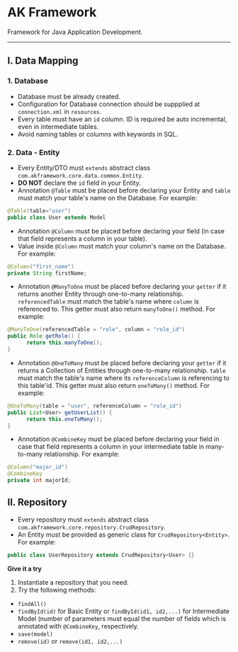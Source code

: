 # AK Framework

Framework for Java Application Development.

****
## I. Data Mapping
### 1. Database
- Database must be already created.
- Configuration for Database connection should be suppplied at ```connection.xml``` in ```resources```.
- Every table must have an ```id``` column. ID is required be auto incremental, even in intermediate tables.
- Avoid naming tables or columns with keywords in SQL.
### 2. Data - Entity
- Every Entity/DTO must ```extends``` abstract class ```com.akframework.core.data.common.Entity```.
- **DO NOT** declare the ```id``` field in your Entity.
- Annotation ```@Table``` must be placed before declaring your Entity and ```table``` must match your table's name on the Database. For example:
```java
@Table(table="user")
public class User extends Model
```
- Annotation ```@Column``` must be placed before declaring your field (in case that field represents a column in your table). 
- Value inside ```@Column``` must match your column's name on the Database. For example:
```java
@Column("first_name")
private String firstName;
```
- Annotation ```@ManyToOne``` must be placed before declaring your ```getter``` if it returns another Entity through one-to-many relationship. ```referencedTable``` must match the table's name where ```column``` is referenced to. This getter must also return ```manyToOne()``` method. For example:
```java
@ManyToOne(referencedTable = "role", column = "role_id")
public Role getRole() {
      return this.manyToOne();
}
```
- Annotation ```@OneToMany``` must be placed before declaring your ```getter``` if it returns a Collection of Entities through one-to-many relationship. ```table``` must match the table's name where its ```referenceColumn``` is referencing to this table'id. This getter must also return ```oneToMany()``` method. For example:
```java
@OneToMany(table = "user", referenceColumn = "role_id")
public List<User> getUserList() {
      return this.oneToMany();
}
```
- Annotation ```@CombineKey```  must be placed before declaring your field in case that field represents a column in your intermediate table in many-to-many relationship. For example:
```java
@Column("major_id")
@CombineKey
private int majorId;
```

## II. Repository
- Every repository must ```extends``` abstract class ```com.akframework.core.repository.CrudRepository```.
- An Entity must be provided as generic class for ```CrudRepository<Entity>```. For example:
```java
public class UserRepository extends CrudRepository<User> {}
```
       
 **Give it a try**      
 1. Instantiate a repository that you need.
 2. Try the following methods:
   - ```findAll()```
   - ```findById(id)``` for Basic Entity or ```findById(id1, id2,...)``` for Intermediate Model (number of parameters must equal the number of fields which is annotated with ```@CombineKey```, respectively.
   - ```save(model)```
   - ```remove(id)``` or ```remove(id1, id2,...)```
